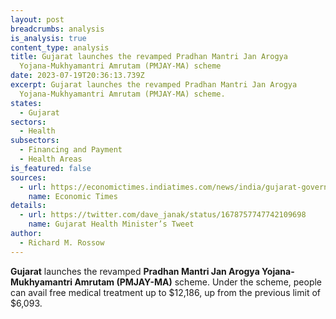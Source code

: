 ```yaml
---
layout: post
breadcrumbs: analysis
is_analysis: true
content_type: analysis
title: Gujarat launches the revamped Pradhan Mantri Jan Arogya
  Yojana-Mukhyamantri Amrutam (PMJAY-MA) scheme
date: 2023-07-19T20:36:13.739Z
excerpt: Gujarat launches the revamped Pradhan Mantri Jan Arogya
  Yojana-Mukhyamantri Amrutam (PMJAY-MA) scheme.
states:
  - Gujarat
sectors:
  - Health
subsectors:
  - Financing and Payment
  - Health Areas
is_featured: false
sources:
  - url: https://economictimes.indiatimes.com/news/india/gujarat-government-launches-revamped-pmjay-ma-scheme-with-rs-10-lakh-health-cover/articleshow/101669833.cms?from=mdr
    name: Economic Times
details:
  - url: https://twitter.com/dave_janak/status/1678757747742109698
    name: Gujarat Health Minister’s Tweet
author:
  - Richard M. Rossow
---
```

**Gujarat** launches the revamped **Pradhan Mantri Jan Arogya Yojana-Mukhyamantri Amrutam (PMJAY-MA)** scheme. Under the scheme, people can avail free medical treatment up to $12,186, up from the previous limit of $6,093.